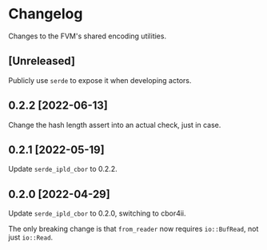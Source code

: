 # Changelog

Changes to the FVM's shared encoding utilities.

## [Unreleased]

Publicly use `serde` to expose it when developing actors.

## 0.2.2 [2022-06-13]

Change the hash length assert into an actual check, just in case.

## 0.2.1 [2022-05-19]

Update `serde_ipld_cbor` to 0.2.2.

## 0.2.0 [2022-04-29]

Update `serde_ipld_cbor` to 0.2.0, switching to cbor4ii.

The only breaking change is that `from_reader` now requires `io::BufRead`, not just `io::Read`.
